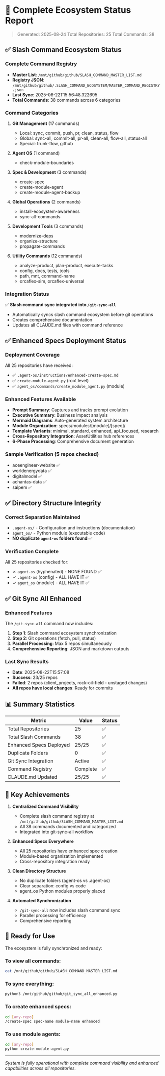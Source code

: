 # 🎯 Complete Ecosystem Status Report

> Generated: 2025-08-24
> Total Repositories: 25
> Total Commands: 38

## ✅ Slash Command Ecosystem Status

### Complete Command Registry
- **Master List**: `/mnt/github/github/SLASH_COMMAND_MASTER_LIST.md`
- **Registry JSON**: `/mnt/github/github/.SLASH_COMMAND_ECOSYSTEM/MASTER_COMMAND_REGISTRY.json`
- **Last Sync**: 2025-08-22T15:56:48.322695
- **Total Commands**: 38 commands across 6 categories

### Command Categories
1. **Git Management** (17 commands)
   - Local: sync, commit, push, pr, clean, status, flow
   - Global: sync-all, commit-all, pr-all, clean-all, flow-all, status-all
   - Special: trunk-flow, github

2. **Agent OS** (1 command)
   - check-module-boundaries

3. **Spec & Development** (3 commands)
   - create-spec
   - create-module-agent
   - create-module-agent-backup

4. **Global Operations** (2 commands)
   - install-ecosystem-awareness
   - sync-all-commands

5. **Development Tools** (3 commands)
   - modernize-deps
   - organize-structure
   - propagate-commands

6. **Utility Commands** (12 commands)
   - analyze-product, plan-product, execute-tasks
   - config, docs, tests, tools
   - path, mnt, command-name
   - orcaflex-sim, orcaflex-universal

### Integration Status
✅ **Slash command sync integrated into `/git-sync-all`**
- Automatically syncs slash command ecosystem before git operations
- Creates comprehensive documentation
- Updates all CLAUDE.md files with command reference

## ✅ Enhanced Specs Deployment Status

### Deployment Coverage
All 25 repositories have received:
- ✅ `.agent-os/instructions/enhanced-create-spec.md`
- ✅ `create-module-agent.py` (root level)
- ✅ `agent_os/commands/create_module_agent.py` (module)

### Enhanced Features Available
- **Prompt Summary**: Captures and tracks prompt evolution
- **Executive Summary**: Business impact analysis
- **Mermaid Diagrams**: Auto-generated system architecture
- **Module Organization**: specs/modules/[module]/[spec]/
- **Template Variants**: minimal, standard, enhanced, api_focused, research
- **Cross-Repository Integration**: AssetUtilities hub references
- **6-Phase Processing**: Comprehensive document generation

### Sample Verification (5 repos checked)
- aceengineer-website ✅
- worldenergydata ✅
- digitalmodel ✅
- achantas-data ✅
- saipem ✅

## ✅ Directory Structure Integrity

### Correct Separation Maintained
- `.agent-os/` - Configuration and instructions (documentation)
- `agent_os/` - Python module (executable code)
- **NO duplicate `agent-os` folders found** ✅

### Verification Complete
All 25 repositories checked for:
- ✗ `agent-os` (hyphenated) - NONE FOUND ✅
- ✓ `.agent-os` (config) - ALL HAVE IT ✅
- ✓ `agent_os` (module) - ALL HAVE IT ✅

## ✅ Git Sync All Enhanced

### Enhanced Features
The `/git-sync-all` command now includes:
1. **Step 1**: Slash command ecosystem synchronization
2. **Step 2**: Git operations (fetch, pull, status)
3. **Parallel Processing**: Max 5 repos simultaneously
4. **Comprehensive Reporting**: JSON and markdown outputs

### Last Sync Results
- **Date**: 2025-08-22T15:57:08
- **Success**: 23/25 repos
- **Failed**: 2 repos (client_projects, rock-oil-field - unstaged changes)
- **All repos have local changes**: Ready for commits

## 📊 Summary Statistics

| Metric | Value | Status |
|--------|-------|--------|
| Total Repositories | 25 | ✅ |
| Total Slash Commands | 38 | ✅ |
| Enhanced Specs Deployed | 25/25 | ✅ |
| Duplicate Folders | 0 | ✅ |
| Git Sync Integration | Active | ✅ |
| Command Registry | Complete | ✅ |
| CLAUDE.md Updated | 25/25 | ✅ |

## 🎯 Key Achievements

1. **Centralized Command Visibility**
   - Complete slash command registry at `/mnt/github/github/SLASH_COMMAND_MASTER_LIST.md`
   - All 38 commands documented and categorized
   - Integrated into git-sync-all workflow

2. **Enhanced Specs Everywhere**
   - All 25 repositories have enhanced spec creation
   - Module-based organization implemented
   - Cross-repository integration ready

3. **Clean Directory Structure**
   - No duplicate folders (agent-os vs .agent-os)
   - Clear separation: config vs code
   - agent_os Python modules properly placed

4. **Automated Synchronization**
   - `/git-sync-all` now includes slash command sync
   - Parallel processing for efficiency
   - Comprehensive reporting

## 🚀 Ready for Use

The ecosystem is fully synchronized and ready:

### To view all commands:
```bash
cat /mnt/github/github/SLASH_COMMAND_MASTER_LIST.md
```

### To sync everything:
```bash
python3 /mnt/github/github/git_sync_all_enhanced.py
```

### To create enhanced specs:
```bash
cd [any-repo]
/create-spec spec-name module-name enhanced
```

### To use module agents:
```bash
cd [any-repo]
python create-module-agent.py
```

---

*System is fully operational with complete command visibility and enhanced capabilities across all repositories.*